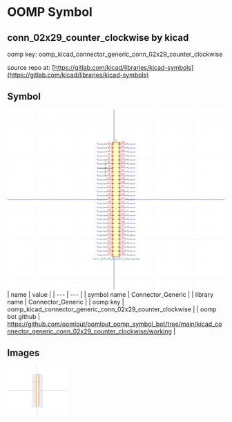 # OOMP Symbol  
## conn_02x29_counter_clockwise  by kicad  
  
oomp key: oomp_kicad_connector_generic_conn_02x29_counter_clockwise  
  
source repo at: [https://gitlab.com/kicad/libraries/kicad-symbols](https://gitlab.com/kicad/libraries/kicad-symbols)  
## Symbol  
  
[![working.png](working_600.png)](working.png)  
| name | value | 
| --- | --- | 
| symbol name | Connector_Generic | 
| library name | Connector_Generic | 
| oomp key | oomp_kicad_connector_generic_conn_02x29_counter_clockwise | 
| oomp bot github | https://github.com/oomlout/oomlout_oomp_symbol_bot/tree/main/kicad_connector_generic_conn_02x29_counter_clockwise/working | 
## Images  
  
[![working.png](working_140.png)](working.png)  
